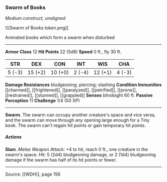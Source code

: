 ### Swarm of Books
_Medium construct, unaligned_

![[Swarm of Books token.png]]

Animated books which form a swarm when disturbed






---

**Armor Class** 12
**Hit Points** 22 (5d8)
**Speed** 0 ft., fly 30 ft.

| STR     | DEX     | CON     | INT     | WIS     | CHA     |
|---------|---------|---------|---------|---------|---------|
| 5 (-3) | 15 (+2) | 10 (+0) | 2 (-4) | 12 (+1) | 4 (-3) |

**Damage Resistances** bludgeoning; piercing; slashing
**Condition Immunities** [[charmed]], [[frightened]], [[paralyzed]], [[petrified]], [[prone]], [[restrained]], [[stunned]], [[grappled]]
**Senses** blindsight 60 ft.
**Passive Perception** 11
**Challenge** 1/4 (50 XP)

---

**Swarm**. The swarm can occupy another creature's space and vice versa, and the swarm can move through any opening large enough for a Tiny book. The swarm can't regain hit points or gain temporary hit points.

##### Actions
**Slam**. _Melee Weapon Attack:_ +4 to hit, reach 0 ft., one creature in the swarm's space. Hit: 5 (2d4) bludgeoning damage, or 2 (1d4) bludgeoning damage if the swarm has half of its hit points or fewer.


---

Source: [[WDH]], page 156